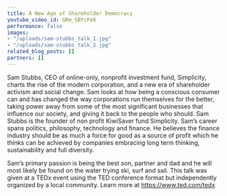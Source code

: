 ```yaml
---
title: A New Age of Shareholder Democracy
youtube_video_id: GRm_5BYcFe8
performance: false
images:
- "/uploads/sam-stubbs_talk_1.jpg"
- "/uploads/sam-stubbs_talk_2.jpg"
related_blog_posts: []
partners: []
---
```


Sam Stubbs, CEO of online-only, nonprofit investment fund, Simplicity, charts the rise of the modern corporation, and a new era of shareholder activism and social change. Sam looks at how being a conscious consumer can and has changed the way corporations run themselves for the better, taking power away from some of the most significant businesses that influence our society, and giving it back to the people who should. Sam Stubbs is the founder of non profit KiwiSaver fund Simplicity. Sam’s career spans politics, philosophy, technology and finance. He believes the finance industry should be as much a force for good as a source of profit which he thinks can be achieved by companies embracing long term thinking, sustainability and full diversity.

Sam’s primary passion is being the best son, partner and dad and he will most likely be found on the water trying ski, surf and sail. This talk was given at a TEDx event using the TED conference format but independently organized by a local community. Learn more at https://www.ted.com/tedx

